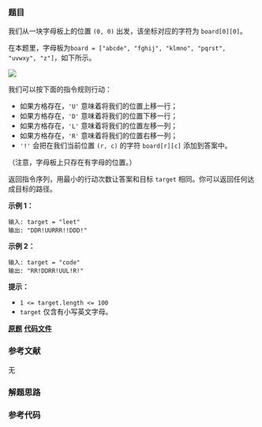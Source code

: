 ### 题目
我们从一块字母板上的位置 `(0, 0)` 出发，该坐标对应的字符为 `board[0][0]`。

在本题里，字母板为`board = ["abcde", "fghij", "klmno", "pqrst", "uvwxy", "z"]`，如下所示。

![](https://assets.leetcode.com/uploads/2019/07/28/azboard.png)

我们可以按下面的指令规则行动：

  * 如果方格存在，`'U'` 意味着将我们的位置上移一行；
  * 如果方格存在，`'D'` 意味着将我们的位置下移一行；
  * 如果方格存在，`'L'` 意味着将我们的位置左移一列；
  * 如果方格存在，`'R'` 意味着将我们的位置右移一列；
  * `'!'` 会把在我们当前位置 `(r, c)` 的字符 `board[r][c]` 添加到答案中。

（注意，字母板上只存在有字母的位置。）

返回指令序列，用最小的行动次数让答案和目标 `target` 相同。你可以返回任何达成目标的路径。



**示例 1：**

    
    
    输入: target = "leet"
    输出: "DDR!UURRR!!DDD!"
    

**示例 2：**

    
    
    输入: target = "code"
    输出: "RR!DDRR!UUL!R!"
    



**提示：**

  * `1 <= target.length <= 100`
  * `target` 仅含有小写英文字母。

 **[原题](https://leetcode-cn.com/problems/alphabet-board-path/)**    **[代码文件]()**


### 参考文献
无

### 解题思路




### 参考代码

```go


```




